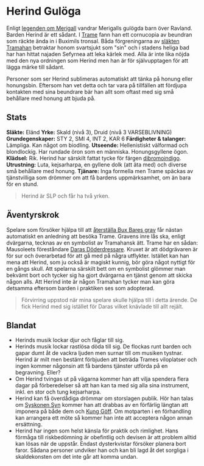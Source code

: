 <title>Herind Gulöga - Gravsådd</title>

# Herind Gulöga

Enligt [legenden om Merigall](legender.html#merigall) vandrar Merigalls gulögda barn över Ravland. Barden Herind är ett sådant. I [Trame](trame.html) fann han ett cornucopia av beundran som räckte ända in i Buximils tronsal. Båda förgreningarna av [släkten Tramahan](släkten_tramahan.html) betraktar honom svartsjukt som "sin" och i stadens heliga bad har han hittat najaden Sefyrnea att leka kärlek med. Alla är inte lika nöjda med den nya ordningen som Herind men han är för självupptagen för att lägga märke till sådant.

Personer som ser Herind sublimeras automatiskt att tänka på honung eller honungsbin. Eftersom han vet detta och tar vara på tillfällen att fördjupa kontakten med sina beundrare bär han allt som oftast med sig små behållare med honung att bjuda på.

## Stats

**Släkte:** Eländ
**Yrke:** Skald (nivå 3), Druid (nivå 3 VARSEBLIVNING)
**Grundegenskaper:** STY 2, SMI 4, INT 2, KAR 6
**Färdigheter & talanger:** Lämpliga. Kan något om biodling.
**Utseende:** Hellenistiskt välformad och blondlockig. Har rundade öron som en människa. Honungsgyllene ögon.
**Klädsel:** Rik. Herind har särskilt fattat tycke för färgen [dibromoindigo](trame.html#dibromoindigo).
**Utrustning:** Luta, kejsarharpa, en gyllene dolk (att äta med) och diverse små behållare med honung.
**Tjänare:** Inga formella men Trame späckas av tjänstvilliga som drömmer om att få bardens uppmärksamhet, om än bara för en stund.

> Herind är SLP och får ha två yrken.

## Äventyrskrok

Spelare som försöker hjälpa till att [återställa Bux Bares grav](gravröset.html#aterstallning-av-graven) får nästan automatiskt en anledning att besöka Trame. Gravens inre lås ska, enligt dvärgarna, tecknas av en symbolist av Tramahansk ätt. Trame har en sådan: Mausoleets föreståndare [Daras Döderdressare](släkten_tramahan.html#daras-doderdressare). Kruxet är att dödgrävaren är för sur och överarbetad för att gå med på några utflykter. Istället kan han mena att Herind, som ju också är magiskt kunnig, bör göra något nyttigt för en gångs skull. Att spelarna särskilt bett om en symbolist glömmer man bekvämt bort och tycker sig ha gjort dvärgarna en tjänst genom att skicka någon alls. Att Herind inte är någon Tramahan tycker man kan göra detsamma eftersom barden i praktiken ses som adopterad.

> Förvirring uppstod när mina spelare skulle hjälpa till i detta ärende. De fick Herind med sig istället för Daras vilket knävlade till allt rejält.

## Blandat

* Herinds musik lockar djur och fåglar till sig.
* Herinds musik lockar rastlösa döda till sig. De flockas runt barden och gapar dumt åt de vackra ljuden men surnar till om musiken tystnar. Herind är milt men bestämt förbjuden att beträda Trames viloplatser och ingen kommer någonsin att få bardens tjänster utförda på en begravning. Eller?
* Om Herind tvingas ut på vägarna kommer han att vilja spendera flera dagar på förberedelser så att han kan ta med sig alla sina instrument, inkl. en stor och tung kejsarharpa.
* Herind kan få överdådiga drömmar om storslagen publik. Hör han talas om [Syskonen Syn](syskonen_syn.html) kommer han att drabbas av en förfärlig längtan att imponera på både dem och [Kung Göff](kung_göff.html). Om motparten i en förhandling kan arrangera ett möte så kommer han inte att acceptera någon annan ersättning.
* Herind har ingen som helst känsla för praktik och rimlighet. Hans förmåga till riskbedömning är obefintlig och devisen är att problem alltid kan lösas när de uppstår. Endast dysterkvistar försöker planera bort faror. Sådana personer undviker han och kan bli lagd åt det sorgliga i skaldekonsten om det inte går att komma undan.
